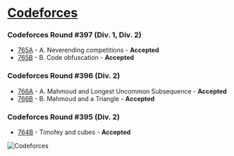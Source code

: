# [Codeforces](http://codeforces.com)

### Codeforces Round #397 (Div. 1, Div. 2)
- [765A](https://github.com/k0syan/Codeforces/tree/master/765A) - A. Neverending competitions - **Accepted**
- [765B](https://github.com/k0syan/Codeforces/tree/master/765B) - B. Code obfuscation - **Accepted**

### Codeforces Round #396 (Div. 2)
- [766A](https://github.com/k0syan/Codeforces/tree/master/766A) - A. Mahmoud and Longest Uncommon Subsequence - **Accepted**
- [766B](https://github.com/k0syan/Codeforces/tree/master/766B) - B. Mahmoud and a Triangle - **Accepted**

### Codeforces Round #395 (Div. 2)
- [764B](https://github.com/k0syan/Codeforces/tree/master/764B) - Timofey and cubes - **Accepted**

![Codeforces](https://camo.githubusercontent.com/9aadb18f628a91a3beeec69062b7d7ad3aa6068e/68747470733a2f2f646c2e64726f70626f7875736572636f6e74656e742e636f6d2f752f3130313632333837362f636f6465666f726365732e737667)
